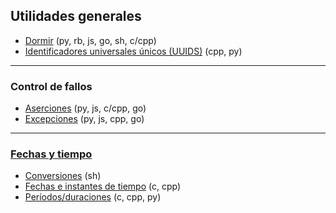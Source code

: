 ## Utilidades generales
- [Dormir](https://github.com/mondeja/fullstack/tree/master/backend/src/028-utils/sleep) (py, rb, js, go, sh, c/cpp)
- [Identificadores universales únicos (UUIDS)](https://github.com/mondeja/fullstack/tree/master/backend/src/028-utils/uuid) (cpp, py)

__________________________

### Control de fallos
- [Aserciones](https://github.com/mondeja/fullstack/tree/master/backend/src/028-utils/assert) (py, js, c/cpp, go)
- [Excepciones](https://github.com/mondeja/fullstack/tree/master/backend/src/028-utils/assert) (py, js, cpp, go)

__________________________

### [Fechas y tiempo](https://github.com/mondeja/fullstack/tree/master/backend/src/028-utils/date)
- [Conversiones](https://github.com/mondeja/fullstack/tree/master/backend/src/028-utils/date/conv) (sh)
- [Fechas e instantes de tiempo](https://github.com/mondeja/fullstack/tree/master/backend/src/028-utils/date/moments) (c, cpp)
- [Períodos/duraciones](https://github.com/mondeja/fullstack/tree/master/backend/src/028-utils/date/period) (c, cpp, py)
